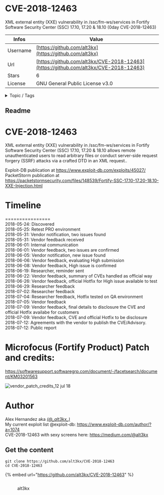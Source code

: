 # CVE-2018-12463

XML external entity (XXE) vulnerability in /ssc/fm-ws/services in Fortify Software Security Center (SSC) 17.10, 17.20 & 18.10  (0day CVE-2018-12463)

| Infos    | Value                                                              |
| -------- | -------------------------------------------------------------------|
| Username | [https://github.com/alt3kx](https://github.com/alt3kx) |
| Url      | [https://github.com/alt3kx/CVE-2018-12463](https://github.com/alt3kx/CVE-2018-12463)                                               |
| Stars    | 6                                                          |
| License  | GNU General Public License v3.0                                                        |

<details>

<summary>Topic / Tags</summary>



</details>

## Readme

# CVE-2018-12463
XML external entity (XXE) vulnerability in /ssc/fm-ws/services in Fortify Software Security Center (SSC) 17.10, 17.20 & 18.10 allows remote unauthenticated users to read arbitrary files or conduct server-side request forgery (SSRF) attacks via a crafted DTD in an XML request..

Exploit-DB publication at https://www.exploit-db.com/exploits/45027/ </br>
PacketStorm publication at https://packetstormsecurity.com/files/148539/Fortify-SSC-17.10-17.20-18.10-XXE-Injection.html

# Timeline
================</br>
2018-05-24: Discovered</br>
2018-05-25: Retest PRO environment</br>
2018-05-31: Vendor notification, two issues found</br> 
2018-05-31: Vendor feedback received</br>
2018-06-01: Internal communication</br>
2018-06-01: Vendor feedback, two issues are confirmed</br>
2018-06-05: Vendor notification, new issue found</br>
2018-06-06: Vendor feedback, evaluating High submission</br>
2018-06-08: Vendor feedback, High issue is confirmed</br>
2018-06-19: Researcher, reminder sent</br>
2018-06-22: Vendor feedback, summary of CVEs handled as official way</br>
2018-06-26: Vendor feedback, official Hotfix for High issue available to test</br>
2018-06-29: Researcher feedback</br>
2018-07-02: Researcher feedback</br>
2018-07-04: Researcher feedback, Hotfix tested on QA environment</br>
2018-07-05: Vendor feedback</br>
2018-07-09: Vendor feedback, final details to disclosure the CVE and official Hotfix availabe for customers</br>
2018-07-09: Vendor feedback, CVE and official Hotfix to be disclosure</br>
2018-07-12: Agreements with the vendor to publish the CVE/Advisory. </br>
2018-07-12: Public report</br>

# Microfocus (Fortify Product) Patch and credits: 
https://softwaresupport.softwaregrp.com/document/-/facetsearch/document/KM03201563

![vendor_patch_credits_12 jul 18](https://user-images.githubusercontent.com/3140111/42652203-f2c4630e-8611-11e8-85c2-319f18bb84d7.png)

# Author
Alex Hernandez aka <em><a href="https://twitter.com/_alt3kx_" rel="nofollow">(@\_alt3kx\_)</a></em><br>
My current exploit list @exploit-db: https://www.exploit-db.com/author/?a=1074 <br>
CVE-2018-12463 with sexy screens here: https://medium.com/@alt3kx



## Get the content

```
git clone https://github.com/alt3kx/CVE-2018-12463
cd CVE-2018-12463
```

{% embed url="https://github.com/alt3kx/CVE-2018-12463" %}

<figure><img src="https://avatars.githubusercontent.com/u/3140111?v=4" alt=""><figcaption><p>alt3kx</p></figcaption></figure>
